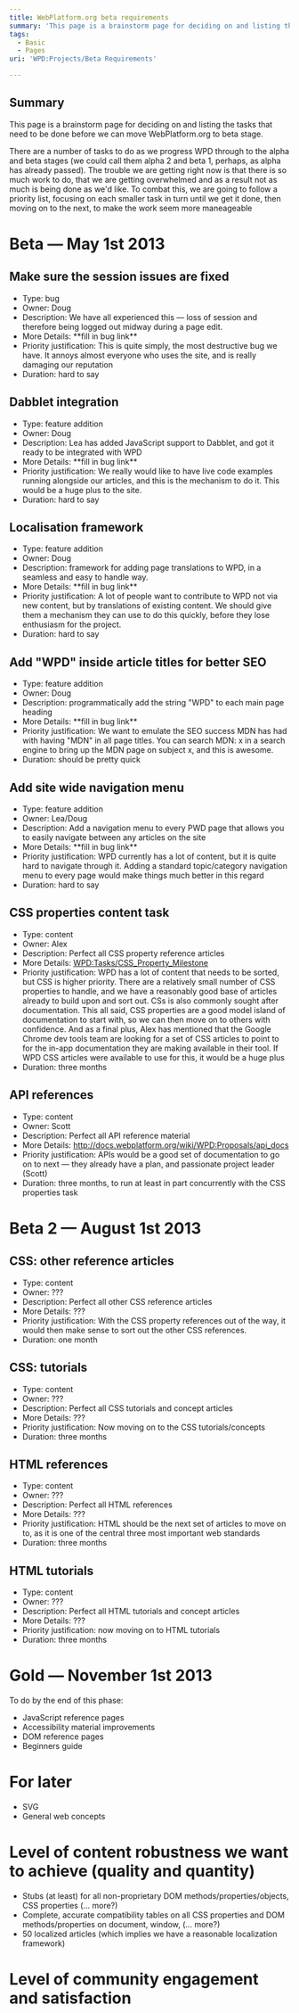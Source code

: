 ```yaml
---
title: WebPlatform.org beta requirements
summary: 'This page is a brainstorm page for deciding on and listing the tasks that need to be done before we can move WebPlatform.org to beta stage.'
tags:
  - Basic
  - Pages
uri: 'WPD:Projects/Beta Requirements'

---
```

## <span>Summary</span>

This page is a brainstorm page for deciding on and listing the tasks that need to be done before we can move WebPlatform.org to beta stage.

There are a number of tasks to do as we progress WPD through to the alpha and beta stages (we could call them alpha 2 and beta 1, perhaps, as alpha has already passed). The trouble we are getting right now is that there is so much work to do, that we are getting overwhelmed and as a result not as much is being done as we'd like. To combat this, we are going to follow a priority list, focusing on each smaller task in turn until we get it done, then moving on to the next, to make the work seem more maneageable

# <span>Beta — May 1st 2013</span>

## <span>Make sure the session issues are fixed</span>

-   Type: bug
-   Owner: Doug
-   Description: We have all experienced this — loss of session and therefore being logged out midway during a page edit.
-   More Details: \*\*fill in bug link\*\*
-   Priority justification: This is quite simply, the most destructive bug we have. It annoys almost everyone who uses the site, and is really damaging our reputation
-   Duration: hard to say

## <span>Dabblet integration</span>

-   Type: feature addition
-   Owner: Doug
-   Description: Lea has added JavaScript support to Dabblet, and got it ready to be integrated with WPD
-   More Details: \*\*fill in bug link\*\*
-   Priority justification: We really would like to have live code examples running alongside our articles, and this is the mechanism to do it. This would be a huge plus to the site.
-   Duration: hard to say

## <span>Localisation framework</span>

-   Type: feature addition
-   Owner: Doug
-   Description: framework for adding page translations to WPD, in a seamless and easy to handle way.
-   More Details: \*\*fill in bug link\*\*
-   Priority justification: A lot of people want to contribute to WPD not via new content, but by translations of existing content. We should give them a mechanism they can use to do this quickly, before they lose enthusiasm for the project.
-   Duration: hard to say

## <span>Add "WPD" inside article titles for better SEO</span>

-   Type: feature addition
-   Owner: Doug
-   Description: programmatically add the string "WPD" to each main page heading
-   More Details: \*\*fill in bug link\*\*
-   Priority justification: We want to emulate the SEO success MDN has had with having "MDN" in all page titles. You can search MDN: x in a search engine to bring up the MDN page on subject x, and this is awesome.
-   Duration: should be pretty quick

## <span>Add site wide navigation menu</span>

-   Type: feature addition
-   Owner: Lea/Doug
-   Description: Add a navigation menu to every PWD page that allows you to easily navigate between any articles on the site
-   More Details: \*\*fill in bug link\*\*
-   Priority justification: WPD currently has a lot of content, but it is quite hard to navigate through it. Adding a standard topic/category navigation menu to every page would make things much better in this regard
-   Duration: hard to say

## <span>CSS properties content task</span>

-   Type: content
-   Owner: Alex
-   Description: Perfect all CSS property reference articles
-   More Details: [WPD:Tasks/CSS\_Property\_Milestone](/WPD:Tasks/CSS_Property_Milestone)
-   Priority justification: WPD has a lot of content that needs to be sorted, but CSS is higher priority. There are a relatively small number of CSS properties to handle, and we have a reasonably good base of articles already to build upon and sort out. CSs is also commonly sought after documentation. This all said, CSS properties are a good model island of documentation to start with, so we can then move on to others with confidence. And as a final plus, Alex has mentioned that the Google Chrome dev tools team are looking for a set of CSS articles to point to for the in-app documentation they are making available in their tool. If WPD CSS articles were available to use for this, it would be a huge plus
-   Duration: three months

## <span>API references</span>

-   Type: content
-   Owner: Scott
-   Description: Perfect all API reference material
-   More Details: <http://docs.webplatform.org/wiki/WPD:Proposals/api_docs>
-   Priority justification: APIs would be a good set of documentation to go on to next — they already have a plan, and passionate project leader (Scott)
-   Duration: three months, to run at least in part concurrently with the CSS properties task

# <span>Beta 2 — August 1st 2013</span>

## <span>CSS: other reference articles</span>

-   Type: content
-   Owner: ???
-   Description: Perfect all other CSS reference articles
-   More Details: ???
-   Priority justification: With the CSS property references out of the way, it would then make sense to sort out the other CSS references.
-   Duration: one month

## <span>CSS: tutorials</span>

-   Type: content
-   Owner: ???
-   Description: Perfect all CSS tutorials and concept articles
-   More Details: ???
-   Priority justification: Now moving on to the CSS tutorials/concepts
-   Duration: three months

## <span>HTML references</span>

-   Type: content
-   Owner: ???
-   Description: Perfect all HTML references
-   More Details: ???
-   Priority justification: HTML should be the next set of articles to move on to, as it is one of the central three most important web standards
-   Duration: three months

## <span>HTML tutorials</span>

-   Type: content
-   Owner: ???
-   Description: Perfect all HTML tutorials and concept articles
-   More Details: ???
-   Priority justification: now moving on to HTML tutorials
-   Duration: three months

# <span>Gold — November 1st 2013</span>

To do by the end of this phase:

-   JavaScript reference pages
-   Accessibility material improvements
-   DOM reference pages
-   Beginners guide

# <span>For later</span>

-   SVG
-   General web concepts

# <span>Level of content robustness we want to achieve (quality and quantity)</span>

-   Stubs (at least) for all non-proprietary DOM methods/properties/objects, CSS properties (… more?)
-   Complete, accurate compatibility tables on all CSS properties and DOM methods/properties on document, window, (… more?)
-   50 localized articles (which implies we have a reasonable localization framework)

# <span>Level of community engagement and satisfaction</span>